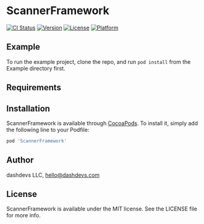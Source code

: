 # ScannerFramework

[![CI Status](https://img.shields.io/travis/AlexanderKozlov19/ScannerFramework.svg?style=flat)](https://travis-ci.org/AlexanderKozlov19/ScannerFramework)
[![Version](https://img.shields.io/cocoapods/v/ScannerFramework.svg?style=flat)](https://cocoapods.org/pods/ScannerFramework)
[![License](https://img.shields.io/cocoapods/l/ScannerFramework.svg?style=flat)](https://cocoapods.org/pods/ScannerFramework)
[![Platform](https://img.shields.io/cocoapods/p/ScannerFramework.svg?style=flat)](https://cocoapods.org/pods/ScannerFramework)

## Example

To run the example project, clone the repo, and run `pod install` from the Example directory first.

## Requirements

## Installation

ScannerFramework is available through [CocoaPods](https://cocoapods.org). To install
it, simply add the following line to your Podfile:

```ruby
pod 'ScannerFramework'
```

## Author

dashdevs LLC, hello@dashdevs.com

## License

ScannerFramework is available under the MIT license. See the LICENSE file for more info.
